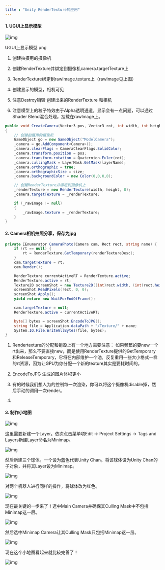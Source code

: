```yaml
---
title : "Unity RenderTexture的应用"
---
```


#### 1\. UGUI上显示模型

![img](../../public/images/2021-04-11-render-texture/4276633-05b67353425f7248.png)

UGUI上显示模型.png

1. 创建拍摄用的摄像机

2. 创建RenderTexture并绑定到摄像机camera.targetTexture上

3. RenderTexture绑定到rawImage.texture上（rawImage见上图）

4. 创建显示的模型，相机可见

5. 注意Destroy销毁 创建出来的RenderTexture 和相机

6. 注意模型上的粒子特效由于Alpha透明通道，显示会有一点问题，可以通过Shader Blend混合处理，挂载在rawImage上。

```csharp
public void CreateCamera(Vector3 pos, Vector3 rot, int width, int height, string layerName, float size)
{
    // 创建拍摄用的摄像机
    GameObject go = new GameObject("ModelCamera");
    _camera = go.AddComponent<Camera>();
    _camera.clearFlags = CameraClearFlags.SolidColor;
    _camera.transform.position = pos;
    _camera.transform.rotation = Quaternion.Euler(rot);
    _camera.cullingMask = LayerMask.GetMask(layerName);
    _camera.orthographic = true;
    _camera.orthographicSize = size;
    _camera.backgroundColor = new Color(0,0,0,0);

    // 创建RenderTexture并绑定到摄像机上
    _renderTexture = new RenderTexture(width, height, 8);
    _camera.targetTexture = _renderTexture;

    if (_rawImage != null)
    {
        _rawImage.texture = _renderTexture;
    }
}
```

#### 2\. Camera相机拍照分享，保存为jpg

```csharp
private IEnumerator CameraPhoto(Camera cam, Rect rect, string name) {
    if (rt == null) {
        rt = RenderTexture.GetTemporary(renderTextureDesc);
    }
    cam.targetTexture = rt;
    cam.Render();

    RenderTexture currentActiveRT = RenderTexture.active;
    RenderTexture.active = rt;
    Texture2D screenShot = new Texture2D((int)rect.width, (int)rect.height, TextureFormat.RGB24, false);
    screenShot.ReadPixels(rect, 0, 0);
    screenShot.Apply();
    yield return new WaitForEndOfFrame();

    cam.targetTexture = null;
    RenderTexture.active = currentActiveRT;

    byte[] bytes = screenShot.EncodeToJPG();
    string file = Application.dataPath + "/Texture/" + name;
    System.IO.File.WriteAllBytes(file, bytes);
}
```

1. Rendertexture的分配和销毁上有一个地方需要注意：
   如果频繁的要new一个rt出来，那么不要直接new，而是使用RenderTexture提供的GetTemporary和ReleaseTemporary，它将在内部维护一个池，反复重用一些大小格式一样的rt资源，因为让GPU为你分配一个新的texture其实是要耗时间的。

2. EncodeToJPG 生成的图片体积更小

3. 有的时候我们想人为的控制每一次渲染，你可以将这个摄像机disable掉，然后手动的调用一次render。

4. 

#### 3\. 制作小地图

![img](../../public/images/2021-04-11-render-texture/17266280-153a6a121210c7f7.png)

这里需要新建一个Layer。依次点击菜单项Edit -> Project Settings -> Tags and Layers新建Layer命名为Minimap。

![img](../../public/images/2021-04-11-render-texture/17266280-f96f6a1a4c01bae2.png)

然后新建三个球体。一个设为蓝色代表Unity Chan。将该球体设为Unity Chan的子对象，并将其Layer设为Minimap。

![img](../../public/images/2021-04-11-render-texture/17266280-dfdc8f16823fbf32.png)

对两个机器人进行同样的操作，将球体改为红色。

![img](../../public/images/2021-04-11-render-texture/17266280-4b34ec3b3279e6aa.png)

现在最关键的一步来了！选中Main Camera并确保其Culling Mask中不包括Minimap这一层。

![img](../../public/images/2021-04-11-render-texture/17266280-1eb8533ebe757f7d.png)

然后选中Minimap Camera让其Culling Mask只包括Minimap这一层。

![img](../../public/images/2021-04-11-render-texture/17266280-e16613658b088db8.png)

现在这个小地图看起来就比较完善了！

![img](../../public/images/2021-04-11-render-texture/17266280-694ef4f538aae2e1.png)